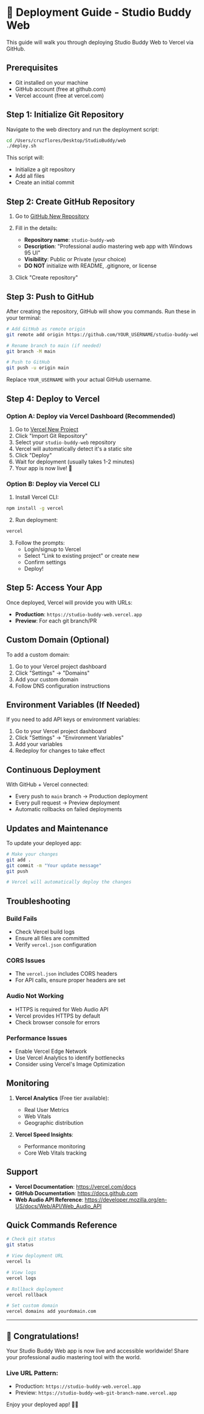 # 🚀 Deployment Guide - Studio Buddy Web

This guide will walk you through deploying Studio Buddy Web to Vercel via GitHub.

## Prerequisites

- Git installed on your machine
- GitHub account (free at github.com)
- Vercel account (free at vercel.com)

## Step 1: Initialize Git Repository

Navigate to the web directory and run the deployment script:

```bash
cd /Users/cruzflores/Desktop/StudioBuddy/web
./deploy.sh
```

This script will:
- Initialize a git repository
- Add all files
- Create an initial commit

## Step 2: Create GitHub Repository

1. Go to [GitHub New Repository](https://github.com/new)
2. Fill in the details:
   - **Repository name**: `studio-buddy-web`
   - **Description**: "Professional audio mastering web app with Windows 95 UI"
   - **Visibility**: Public or Private (your choice)
   - **DO NOT** initialize with README, .gitignore, or license

3. Click "Create repository"

## Step 3: Push to GitHub

After creating the repository, GitHub will show you commands. Run these in your terminal:

```bash
# Add GitHub as remote origin
git remote add origin https://github.com/YOUR_USERNAME/studio-buddy-web.git

# Rename branch to main (if needed)
git branch -M main

# Push to GitHub
git push -u origin main
```

Replace `YOUR_USERNAME` with your actual GitHub username.

## Step 4: Deploy to Vercel

### Option A: Deploy via Vercel Dashboard (Recommended)

1. Go to [Vercel New Project](https://vercel.com/new)
2. Click "Import Git Repository"
3. Select your `studio-buddy-web` repository
4. Vercel will automatically detect it's a static site
5. Click "Deploy"
6. Wait for deployment (usually takes 1-2 minutes)
7. Your app is now live! 🎉

### Option B: Deploy via Vercel CLI

1. Install Vercel CLI:
```bash
npm install -g vercel
```

2. Run deployment:
```bash
vercel
```

3. Follow the prompts:
   - Login/signup to Vercel
   - Select "Link to existing project" or create new
   - Confirm settings
   - Deploy!

## Step 5: Access Your App

Once deployed, Vercel will provide you with URLs:
- **Production**: `https://studio-buddy-web.vercel.app`
- **Preview**: For each git branch/PR

## Custom Domain (Optional)

To add a custom domain:

1. Go to your Vercel project dashboard
2. Click "Settings" → "Domains"
3. Add your custom domain
4. Follow DNS configuration instructions

## Environment Variables (If Needed)

If you need to add API keys or environment variables:

1. Go to your Vercel project dashboard
2. Click "Settings" → "Environment Variables"
3. Add your variables
4. Redeploy for changes to take effect

## Continuous Deployment

With GitHub + Vercel connected:
- Every push to `main` branch → Production deployment
- Every pull request → Preview deployment
- Automatic rollbacks on failed deployments

## Updates and Maintenance

To update your deployed app:

```bash
# Make your changes
git add .
git commit -m "Your update message"
git push

# Vercel will automatically deploy the changes
```

## Troubleshooting

### Build Fails
- Check Vercel build logs
- Ensure all files are committed
- Verify `vercel.json` configuration

### CORS Issues
- The `vercel.json` includes CORS headers
- For API calls, ensure proper headers are set

### Audio Not Working
- HTTPS is required for Web Audio API
- Vercel provides HTTPS by default
- Check browser console for errors

### Performance Issues
- Enable Vercel Edge Network
- Use Vercel Analytics to identify bottlenecks
- Consider using Vercel's Image Optimization

## Monitoring

1. **Vercel Analytics** (Free tier available):
   - Real User Metrics
   - Web Vitals
   - Geographic distribution

2. **Vercel Speed Insights**:
   - Performance monitoring
   - Core Web Vitals tracking

## Support

- **Vercel Documentation**: https://vercel.com/docs
- **GitHub Documentation**: https://docs.github.com
- **Web Audio API Reference**: https://developer.mozilla.org/en-US/docs/Web/API/Web_Audio_API

## Quick Commands Reference

```bash
# Check git status
git status

# View deployment URL
vercel ls

# View logs
vercel logs

# Rollback deployment
vercel rollback

# Set custom domain
vercel domains add yourdomain.com
```

---

## 🎉 Congratulations!

Your Studio Buddy Web app is now live and accessible worldwide! Share your professional audio mastering tool with the world.

### Live URL Pattern:
- Production: `https://studio-buddy-web.vercel.app`
- Preview: `https://studio-buddy-web-git-branch-name.vercel.app`

Enjoy your deployed app! 🎵✨